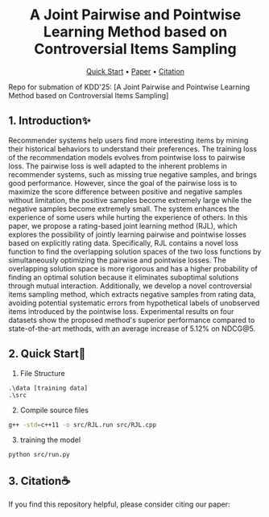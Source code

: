 <h1 align="center">
A Joint Pairwise and Pointwise Learning Method based on Controversial Items Sampling
</h1>

<p align="center">
  <a href="#2. Quick Start🚀">Quick Start</a> •
  <a href="">Paper</a> •
  <a href="#3. Citation☕️">Citation</a>
</p>



Repo for submation of KDD'25: [A Joint Pairwise and Pointwise Learning Method based on Controversial Items Sampling]

## 1. Introduction✨
Recommender systems help users find more interesting items by mining their historical behaviors to understand their preferences. The training loss of the recommendation models evolves from pointwise loss to pairwise loss. The pairwise loss is well adapted to the inherent problems in recommender systems, such as missing true negative samples, and brings good performance. However, since the goal of the pairwise loss is to maximize the score difference between positive and negative samples without limitation, the positive samples become extremely large while the negative samples become extremely small. The system enhances the experience of some users while hurting the experience of others. In this paper, we propose a rating-based joint learning method (RJL), which explores the possibility of jointly learning pairwise and pointwise losses based on explicitly rating data. Specifically, RJL contains a novel loss function to find the overlapping solution spaces of the two loss functions by simultaneously optimizing the pairwise and pointwise losses. The overlapping solution space is more rigorous and has a higher probability of finding an optimal solution because it eliminates suboptimal solutions through mutual interaction. Additionally, we develop a novel controversial items sampling method, which extracts negative samples from rating data, avoiding potential systematic errors from hypothetical labels of unobserved items introduced by the pointwise loss. Experimental results on four datasets show the proposed method's superior performance compared to state-of-the-art methods, with an average increase of 5.12% on NDCG@5.



## 2. Quick Start🚀

1. File Structure

```
.\data [training data]  
.\src  
```

2. Compile source files

```sh
g++ -std=c++11 -o src/RJL.run src/RJL.cpp 
```


3. training the model

```sh
python src/run.py
```





## 3. Citation☕️

If you find this repository helpful, please consider citing our paper:

<!-- ```
@inproceedings{liu-ickm-2023-tse,
  author       = {Zhen Yang and
                  Junrui Liu and
                  Tong Li and
                  Di Wu and
                  Shiqiu Yang and
                  Huan Liu},
  editor       = {Ingo Frommholz and
                  Frank Hopfgartner and
                  Mark Lee and
                  Michael Oakes and
                  Mounia Lalmas and
                  Min Zhang and
                  Rodrygo L. T. Santos},
  title        = {A Two-tier Shared Embedding Method for Review-based Recommender Systems},
  booktitle    = {Proceedings of the 32nd {ACM} International Conference on Information
                  and Knowledge Management, {CIKM} 2023, Birmingham, United Kingdom,
                  October 21-25, 2023},
  pages        = {2928--2938},
  publisher    = {{ACM}},
  year         = {2023},
  url          = {https://doi.org/10.1145/3583780.3614770},
  doi          = {10.1145/3583780.3614770},
  timestamp    = {Wed, 22 Nov 2023 13:37:55 +0100},
}
``` -->
